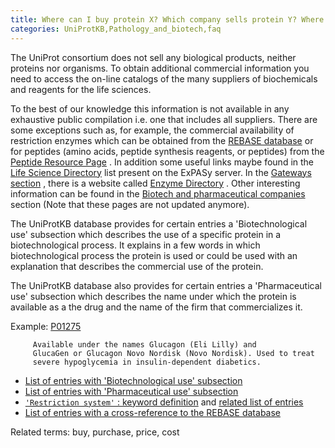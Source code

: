 ```yaml
---
title: Where can I buy protein X? Which company sells protein Y? Where can I buy strain Z?
categories: UniProtKB,Pathology_and_biotech,faq
---
```


The UniProt consortium does not sell any biological products, neither proteins nor organisms. To obtain additional commercial information you need to access the on-line catalogs of the many suppliers of biochemicals and reagents for the life sciences.

To the best of our knowledge this information is not available in any exhaustive public compilation i.e. one that includes all suppliers. There are some exceptions such as, for example, the commercial availability of restriction enzymes which can be obtained from the [REBASE database](http://rebase.neb.com/rebase/rebase.html) or for peptides (amino acids, peptide synthesis reagents, or peptides) from the [Peptide Resource Page](http://www.peptideresource.com/) . In addition some useful links maybe found in the [Life Science Directory](http://www.expasy.org/links.html) list present on the ExPASy server. In the [Gateways section](http://www.expasy.org/links.html#Gateways) , there is a website called [Enzyme Directory](http://www.enzymedirectory.com/) . Other interesting information can be found in the [Biotech and pharmaceutical companies](http://www.expasy.org/links.html#Biotech) section (Note that these pages are not updated anymore).

The UniProtKB database provides for certain entries a 'Biotechnological use' subsection which describes the use of a specific protein in a biotechnological process. It explains in a few words in which biotechnological process the protein is used or could be used with an explanation that describes the commercial use of the protein.

The UniProtKB database also provides for certain entries a 'Pharmaceutical use' subsection which describes the name under which the protein is available as a the drug and the name of the firm that commercializes it.

Example: [P01275](https://www.uniprot.org/uniprotkb/P01275#pathology_and_biotech)

         Available under the names Glucagon (Eli Lilly) and
         GlucaGen or Glucagon Novo Nordisk (Novo Nordisk). Used to treat
         severe hypoglycemia in insulin-dependent diabetics.
        

-   [List of entries with 'Biotechnological use' subsection](https://www.uniprot.org/uniprotkb/?query=annotation%3A%28type%3Abiotechnology%29)
-   [List of entries with 'Pharmaceutical use' subsection](https://www.uniprot.org/uniprotkb/?query=annotation%3A%28type%3Apharmaceutical%29)
-   [`'Restriction system'` : keyword definition](http://www.uniprot.org/keywords/680) and [related list of entries](https://www.uniprot.org/uniprotkb/?query=keyword:680)
-   [List of entries with a cross-reference to the REBASE database](https://www.uniprot.org/uniprotkb/?query=database%3Arebase)

Related terms: buy, purchase, price, cost
